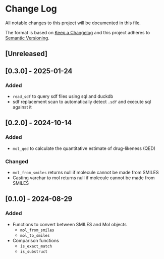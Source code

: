 # Change Log

All notable changes to this project will be documented in this file.

The format is based on [Keep a Changelog](http://keepachangelog.com/)
and this project adheres to [Semantic Versioning](http://semver.org/).

## [Unreleased]

## [0.3.0] - 2025-01-24

### Added

- `read_sdf` to query sdf files using sql and duckdb
- sdf replacement scan to automatically detect `.sdf` and execute sql against it

## [0.2.0] - 2024-10-14

### Added

- `mol_qed` to calculate the quantitative estimate of drug-likeness (QED)

### Changed

- `mol_from_smiles` returns null if molecule cannot be made from SMILES
- Casting varchar to mol returns null if molecule cannot be made from SMILES

## [0.1.0] - 2024-08-29

### Added

- Functions to convert between SMILES and Mol objects
  - `mol_from_smiles`
  - `mol_to_smiles`
- Comparison functions
  - `is_exact_match`
  - `is_substruct`
